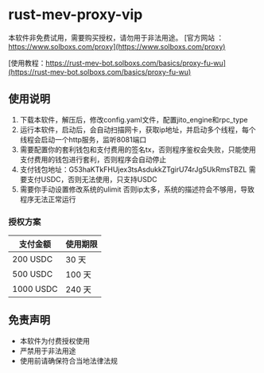 ﻿# rust-mev-proxy-vip
本软件非免费试用，需要购买授权，请勿用于非法用途。
[官方网站 ：https://www.solboxs.com/proxy](https://www.solboxs.com/proxy)

[使用教程：https://rust-mev-bot.solboxs.com/basics/proxy-fu-wu](https://rust-mev-bot.solboxs.com/basics/proxy-fu-wu)

## 使用说明

1. 下载本软件，解压后，修改config.yaml文件，配置jito_engine和rpc_type
2. 运行本软件，启动后，会自动扫描网卡，获取ip地址，并启动多个线程，每个线程会启动一个http服务，监听8081端口
3. 需要配置你的套利钱包和支付费用的签名tx，否则程序鉴权会失败，只能使用支付费用的钱包进行套利，否则程序会自动停止
4. 支付钱包地址：G53haKTkFHUjex3tsAsdukkZTgirU74rJg5UkRmsTBZL  需要支付USDC，否则无法使用，只支持USDC
5. 需要你手动设置修改系统的ulimit 否则ip太多，系统的描述符会不够用，导致程序无法正常运行

### 授权方案

| 支付金额 | 使用期限 |
|---------|---------|
| 200 USDC | 30 天 |
| 500 USDC | 100 天 |
| 1000 USDC | 240 天 |

## 免责声明

- 本软件为付费授权使用
- 严禁用于非法用途
- 使用前请确保符合当地法律法规

